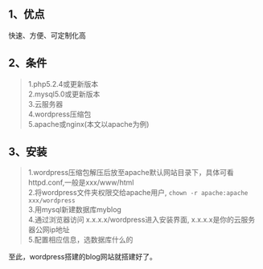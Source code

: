 ## 1、优点
快速、方便、可定制化高

## 2、条件
<blockquote>
1.php5.2.4或更新版本<br>
2.mysql5.0或更新版本<br>
3.云服务器<br>
4.wordpress压缩包<br>
5.apache或nginx(本文以apache为例)
</blockquote>

## 3、安装
>1.wordpress压缩包解压后放至apache默认网站目录下，具体可看httpd.conf,一般是xxx/www/html<br>
>2.将wordpress文件夹权限交给apache用户,
	`chown -r apache:apache xxx/wordpress`<br>
>3.用mysql新建数据库myblog<br>
>4.通过浏览器访问 x.x.x.x/wordpress进入安装界面,
>x.x.x.x是你的云服务器公网ip地址<br>
>5.配置相应信息，选数据库什么的

至此，wordpress搭建的blog网站就搭建好了。
